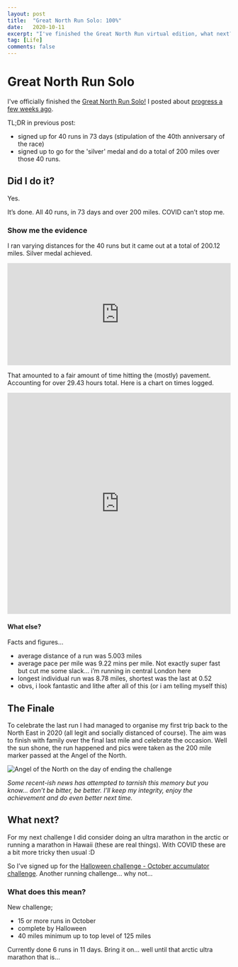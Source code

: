 ```yaml
---
layout: post
title:  "Great North Run Solo: 100%"
date:   2020-10-11
excerpt: "I've finished the Great North Run virtual edition, what next?"
tag: [Life]
comments: false
---
```


# Great North Run Solo
I've officially finished the [Great North Run Solo!](https://www.greatrun.org/virtual-running/great-north-run) I posted about [progress a few weeks ago](https://colinpattinson.github.io/GNR-Solo/).

TL;DR in previous post:
- signed up for 40 runs in 73 days (stipulation of the 40th anniversary of the race)
- signed up to go for the 'silver' medal and do a total of 200 miles over those 40 runs.

## Did I do it?
Yes.

It’s done. All 40 runs, in 73 days and over 200 miles. COVID can’t stop me.

### Show me the evidence
I ran varying distances for the 40 runs but it came out at a total of 200.12 miles. Silver medal achieved.

<iframe title="Finished Great North Virtual Runs" aria-label="Interactive line chart" id="datawrapper-chart-BXdo2" src="https://datawrapper.dwcdn.net/BXdo2/1/" scrolling="no" frameborder="0" style="width: 0; min-width: 100% !important; border: none;" height="231"></iframe><script type="text/javascript">!function(){"use strict";window.addEventListener("message",(function(a){if(void 0!==a.data["datawrapper-height"])for(var e in a.data["datawrapper-height"]){var t=document.getElementById("datawrapper-chart-"+e)||document.querySelector("iframe[src*='"+e+"']");t&&(t.style.height=a.data["datawrapper-height"][e]+"px")}}))}();
</script>

That amounted to a fair amount of time hitting the (mostly) pavement. Accounting for over 29.43 hours total. Here is a chart on times logged.

<iframe title="Time Taken" aria-label="Interactive line chart" id="datawrapper-chart-YP9Xy" src="https://datawrapper.dwcdn.net/YP9Xy/1/" scrolling="no" frameborder="0" style="width: 0; min-width: 100% !important; border: none;" height="500"></iframe><script type="text/javascript">!function(){"use strict";window.addEventListener("message",(function(a){if(void 0!==a.data["datawrapper-height"])for(var e in a.data["datawrapper-height"]){var t=document.getElementById("datawrapper-chart-"+e)||document.querySelector("iframe[src*='"+e+"']");t&&(t.style.height=a.data["datawrapper-height"][e]+"px")}}))}();
</script>

#### What else?
Facts and figures…
- average distance of a run was 5.003 miles
- average pace per mile was 9.22 mins per mile. Not exactly super fast but cut me some slack… i’m running in central London here
- longest individual run was 8.78 miles, shortest was the last at 0.52
- obvs, i look fantastic and lithe after all of this (or i am telling myself this)

## The Finale
To celebrate the last run I had managed to organise my first trip back to the North East in 2020 (all legit and socially distanced of course). The aim was to finish with family over the final last mile and celebrate the occasion. Well the sun shone, the run happened and pics were taken as the 200 mile marker passed at the Angel of the North.  

![Angel of the North on the day of ending the challenge](https://raw.githubusercontent.com/ColinPattinson/colinpattinson.github.io/master/assets/img/angel%20of%20the%20north.jpg)

_Some recent-ish news has attempted to tarnish this memory but you know… don’t be bitter, be better. I’ll keep my integrity, enjoy the achievement and do even better next time._

## What next?
For my next challenge I did consider doing an ultra marathon in the arctic or running a marathon in Hawaii (these are real things). With COVID these are a bit more tricky then usual :D

So I’ve signed up for the [Halloween challenge - October accumulator challenge](https://www.greatrun.org/virtual-running/accumulator/october). Another running challenge... why not...

### What does this mean?
New challenge;
- 15 or more runs in October
- complete by Halloween
- 40 miles minimum up to top level of 125 miles

Currently done 6 runs in 11 days. Bring it on... well until that arctic ultra marathon that is...

